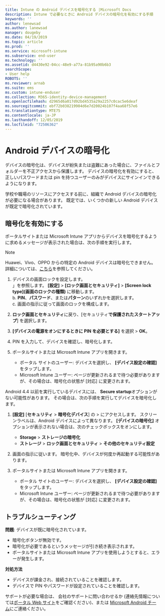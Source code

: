```yaml
---
title: Intune の Android デバイスを暗号化する |Microsoft Docs
description: Intune で必要なときに Android デバイスの暗号化を有効にする手順
keywords: ''
author: lenewsad
ms.author: lanewsad
manager: dougeby
ms.date: 04/19/2019
ms.topic: article
ms.prod: ''
ms.service: microsoft-intune
ms.subservice: end-user
ms.technology: ''
ms.assetid: d4430e92-04cc-48e9-a77a-81b95a90b6b3
searchScope:
- User help
ROBOTS: ''
ms.reviewer: arnab
ms.suite: ems
ms.custom: intune-enduser
ms.collection: M365-identity-device-management
ms.openlocfilehash: d2965d6a017d92bd4535a29a2257c0cac5e6deaf
ms.sourcegitcommit: ebf72b038219904d6e7d20024b107f4aa68f57e6
ms.translationtype: MTE75
ms.contentlocale: ja-JP
ms.lasthandoff: 12/05/2019
ms.locfileid: "72506362"
---
```

# <a name="encrypting-your-android-device"></a>Android デバイスの暗号化

デバイスの暗号化は、デバイスが紛失または盗難にあった場合に、ファイルとフォルダーを不正アクセスから保護します。 デバイスの暗号化を有効にすると、正しいパスワードまたは pin を持つユーザーのみがデバイスにサインインできるようになります。 

学校や職場のリソースにアクセスする前に、組織で Android デバイスの暗号化が必要になる場合があります。 既定では、いくつかの新しい Android デバイスが既定で暗号化されています。  

## <a name="turn-on-encryption"></a>暗号化を有効にする

ポータルサイトまたは Microsoft Intune アプリからデバイスを暗号化するように求めるメッセージが表示された場合は、次の手順を実行します。 

> [!Note]
> Huawei、Vivo、OPPO からの特定の Android デバイスは暗号化できません。 詳細については、[こちら](your-device-appears-encrypted-but-cp-says-otherwise-android.md)を参照してください。  

1. デバイスの画面ロックを設定します。  
    」を参照します。 **[設定]**  >  **[ロック画面とセキュリティ]**  >  **[Screen lock type]\(画面のロックの種類\)** に移動します。  
    b. **PIN**、**パスワード**、または**パターン**のいずれかを選択します。  
    c. 画面の指示に従って画面のロックを構成します。  

2. **ロック画面とセキュリティ**に戻り、[セキュリティ**で保護されたスタートアップ**] を選択します。
3. **[デバイスの電源をオンにするときに PIN を必要とする]** を選択 > **OK**。
4. PIN を入力して、デバイスを確認し、暗号化します。
5. ポータルサイトまたは Microsoft Intune アプリを開きます。
    * ポータル サイトのユーザー: デバイスを選択し、 **[デバイス設定の確認]** をタップします。 
    * Microsoft Intune ユーザー: ページが更新されるまで待つ必要がありますが、その場合は、暗号化の状態が [対応] に変更されます。  

Android 4.4 以前を実行しているデバイスには、 **Secure startup**オプションがない可能性があります。 その場合は、次の手順を実行してデバイスを暗号化します。

1. **[設定]** [**セキュリティ** > **暗号化デバイス**] の > にアクセスします。 スクリーンラベルは、Android デバイスによって異なります。 **[デバイスの暗号化]** オプションが表示されない場合は、次のチェックボックスをオンにします。
    * **Storage** > **ストレージの暗号化**
    * **ストレージ** > **ロック画面とセキュリティ** > **その他のセキュリティ設定** 

2. 画面の指示に従います。 暗号化中、デバイスが何度か再起動する可能性があります。
3. ポータルサイトまたは Microsoft Intune アプリを開きます。
    * ポータル サイトのユーザー: デバイスを選択し、 **[デバイス設定の確認]** をタップします。  
    * Microsoft Intune ユーザー: ページが更新されるまで待つ必要がありますが、その場合は、暗号化の状態が [対応] に変更されます。

## <a name="troubleshoot"></a>トラブルシューティング  
**問題**: デバイスが既に暗号化されています。

- 暗号化ボタンが無効です。
- 暗号化が必要であるというメッセージが引き続き表示されます。
- ポータルサイトまたは Microsoft Intune アプリを使用しようとすると、エラーが発生します。

**対処方法**

- デバイスが課金され、接続されていることを確認します。  
- デバイスで PIN やパスワードが設定されていることを確認します。  

サポートが必要な場合は、 会社のサポートに問い合わせるか (連絡先情報については[ポータル Web サイト](https://go.microsoft.com/fwlink/?linkid=2010980)をご確認ください)、または <a href="mailto:wintunedroidfbk@microsoft.com?subject=I'm having trouble with encryption on my Android device&body=Describe the issue you're experiencing here.">Microsoft Android チーム</a>にご連絡ください。  
